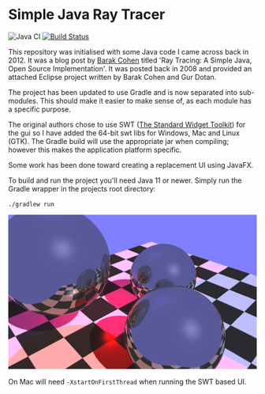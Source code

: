 Simple Java Ray Tracer
======================

![Java CI](https://github.com/SingingBush/java-ray-tracer/workflows/Java%20CI/badge.svg?branch=master)
[![Build Status](https://travis-ci.org/SingingBush/java-ray-tracer.svg?branch=master)](https://travis-ci.org/SingingBush/java-ray-tracer)

This repository was initialised with some Java code I came across back in 2012. It was a blog post by [Barak Cohen](https://plus.google.com/109999908224705846661/posts) titled 'Ray Tracing: A Simple Java, Open Source Implementation'. It was posted back in 2008 and provided an attached Eclipse project written by Barak Cohen and Gur Dotan.

The project has been updated to use Gradle and is now separated into sub-modules. This should make it easier to make sense of, as each module has a specific purpose.

The original authors chose to use SWT ([The Standard Widget Toolkit](https://www.eclipse.org/swt/)) for the gui so I have added the 64-bit swt libs for Windows, Mac and Linux (GTK). The Gradle build will use the appropriate jar when compiling; however this makes the application platform specific.

Some work has been done toward creating a replacement UI using JavaFX.

To build and run the project you'll need Java 11 or newer. Simply run the Gradle wrapper in the projects root directory:

```
./gradlew run
```

![alt text](test-render.png "Running under Windows")

On Mac will need `-XstartOnFirstThread` when running the SWT based UI.